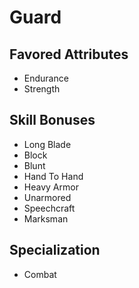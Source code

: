 # Guard


## Favored Attributes
- Endurance
- Strength

## Skill Bonuses
- Long Blade
- Block
- Blunt
- Hand To Hand
- Heavy Armor
- Unarmored
- Speechcraft
- Marksman

## Specialization
- Combat